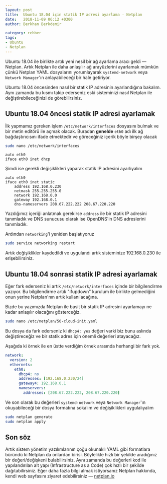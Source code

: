 ```yaml
---
layout: post
title:  Ubuntu 18.04 için statik IP adresi ayarlama - Netplan
date:   2018-11-09 06:12 +0300
author: Berkhan Berkdemir

category: rehber
tags:
- Ubuntu
- Netplan
---
```


Ubuntu 18.04 ile birlikte artık yeni nesil bir ağ ayarlama aracı geldi &mdash;
Netplan. Artık Netplan ile daha anlaşılır ağ arayüzlerini ayarlamak mümkün çünkü
Netplan YAML dosyalarını yorumlayarak `systemd-network` veya
`Network Manager`'ın anlayabileceği bir hale getiriyor.

Ubuntu 18.04 öncesinden nasıl bir statik IP adresinin ayarlandığına bakalım.
Aynı zamanda bu kısmı takip ederseniz eski sisteminizi nasıl Netplan ile
değiştirebileceğinizi de görebilirsiniz.

## Ubuntu 18.04 öncesi statik IP adresi ayarlamak

İlk yapmamız gereken işlem `/etc/network/interfaces` dosyasını bulmak ve
bir metin editörü ile açmak olacak. Buradan **genelde** `eth0` adı ilk ağ
bağdaştırıcısını ifade etmektedir ve göreceğiniz içerik böyle birşey olacak

```bash
sudo nano /etc/network/interfaces
```

```
auto eth0
iface eth0 inet dhcp
```

Şimdi ise gerekli değişiklikleri yaparak statik IP adresini ayarlıyalım

```
auto eth0
iface eth0 inet static
    address 192.168.0.230
    netmask 255.255.255.0
    network 192.168.0.0
    gateway 192.168.0.1
    dns-nameservers 208.67.222.222 208.67.220.220
```

Yazdığımız içeriği anlatmak gerekirse `address` ile bir statik IP adresini
tanımladık ve DNS sunucusu olarak ise OpenDNS'in DNS adreslerini tanımladık.

Ardından `networking`'i yeniden başlatıyoruz

```bash
sudo service networking restart
```

Artık değişiklikler kaydedildi ve uygulandı artık sisteminize 192.168.0.230 ile
erişebilirsiniz.

## Ubuntu 18.04 sonrasi statik IP adresi ayarlamak

Eğer fark ederseniz ki artık `/etc/network/interfaces` içinde bir bilgilendirme
yazıyor. Bu bilgilendirme artık "ifupdown" kurulum ile birlikte gelmediğini onun
yerine Netplan'nın artık kullanılacağına.

Bizde bu yazımızda Netplan ile basit bir statik IP adresini ayarlamayı ne kadar
anlaşılır olacağını gösterceğiz.

```bash
sudo nano /etc/netplan/50-cloud-init.yaml
```

Bu dosya da fark ederseniz ki `dhcp4: yes` değeri varki biz bunu aslında
değiştireceğiz ve bir statik adres için önemli değerleri atayacağız.

Aşağıda ki örnek ile en üstte verdiğim örnek arasında herhangi bir fark yok.

```yaml
network:
  version: 2
  ethernets:
    eth0:
      dhcp4: no
      addresses: [192.168.0.230/24]
      gateway4: 192.168.0.1
      nameservers:
        addresses: [208.67.222.222, 208.67.220.220]
```

Ve son olarak bu değerleri `systemd-network` veya
`Network Manager`'ın okuyabileceği bir dosya formatına sokalım ve değişiklikleri
uygulalıyalım

```bash
sudo netplan generate
sudo netplan apply
```

## Son söz

Artık sistem yönetim yazılımlarının çoğu okunaklı YAML gibi formatlara büründü
ki Netplan da onlardan birisi. Böylelikle hızlı bir şekilde aradığınız bir
değeri/değişkeni bulabilirsiniz. Aynı zamanda bu değerleri kod ile
yapılandırılan alt yapı (Infrastructure as a Code) çok hızlı bir şekilde
dağıtabilirsiniz. Eğer daha fazla bilgi almak istiyorsanız Netplan hakkında,
kendi web sayfasını ziyaret edebilirsiniz &mdash;
[netplan.io](https://netplan.io)
